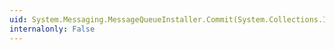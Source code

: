 ```yaml
---
uid: System.Messaging.MessageQueueInstaller.Commit(System.Collections.IDictionary)
internalonly: False
---
```

